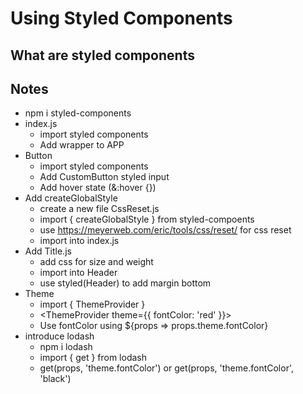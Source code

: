 # Using Styled Components

## What are styled components



## Notes

  * npm i styled-components
  * index.js
    * import styled components
    * Add wrapper to APP
  * Button 
    * import styled components
    * Add CustomButton styled input
    * Add hover state (&:hover {})
  * Add createGlobalStyle
    * create a new file CssReset.js
    * import { createGlobalStyle } from styled-compoents
    * use https://meyerweb.com/eric/tools/css/reset/ for css reset
    * import into index.js
  * Add Title.js
    * add css for size and weight
    * import into Header
    * use styled(Header) to add margin bottom
  * Theme
    * import { ThemeProvider }
    * <ThemeProvider theme={{ fontColor: 'red' }}></ThemeProvider>
    * Use fontColor using ${props => props.theme.fontColor}
  * introduce lodash
    * npm i lodash
    * import { get } from lodash
    * get(props, 'theme.fontColor') or get(props, 'theme.fontColor', 'black')